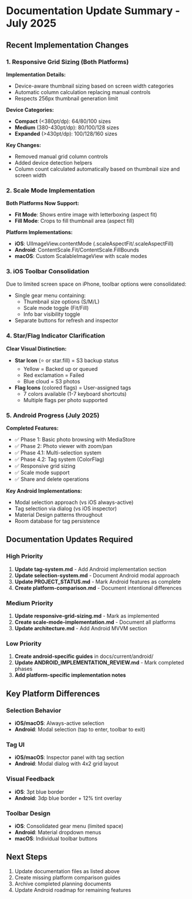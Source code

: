 # Documentation Update Summary - July 2025

## Recent Implementation Changes

### 1. Responsive Grid Sizing (Both Platforms)

**Implementation Details:**
- Device-aware thumbnail sizing based on screen width categories
- Automatic column calculation replacing manual controls
- Respects 256px thumbnail generation limit

**Device Categories:**
- **Compact** (<380pt/dp): 64/80/100 sizes
- **Medium** (380-430pt/dp): 80/100/128 sizes  
- **Expanded** (>430pt/dp): 100/128/160 sizes

**Key Changes:**
- Removed manual grid column controls
- Added device detection helpers
- Column count calculated automatically based on thumbnail size and screen width

### 2. Scale Mode Implementation

**Both Platforms Now Support:**
- **Fit Mode**: Shows entire image with letterboxing (aspect fit)
- **Fill Mode**: Crops to fill thumbnail area (aspect fill)

**Platform Implementations:**
- **iOS**: UIImageView.contentMode (.scaleAspectFit/.scaleAspectFill)
- **Android**: ContentScale.Fit/ContentScale.FillBounds  
- **macOS**: Custom ScalableImageView with scale modes

### 3. iOS Toolbar Consolidation

Due to limited screen space on iPhone, toolbar options were consolidated:
- Single gear menu containing:
  - Thumbnail size options (S/M/L)
  - Scale mode toggle (Fit/Fill)
  - Info bar visibility toggle
- Separate buttons for refresh and inspector

### 4. Star/Flag Indicator Clarification

**Clear Visual Distinction:**
- **Star Icon** (⭐ or star.fill) = S3 backup status
  - Yellow = Backed up or queued
  - Red exclamation = Failed
  - Blue cloud = S3 photos
- **Flag Icons** (colored flags) = User-assigned tags
  - 7 colors available (1-7 keyboard shortcuts)
  - Multiple flags per photo supported

### 5. Android Progress (July 2025)

**Completed Features:**
- ✅ Phase 1: Basic photo browsing with MediaStore
- ✅ Phase 2: Photo viewer with zoom/pan
- ✅ Phase 4.1: Multi-selection system
- ✅ Phase 4.2: Tag system (ColorFlag)
- ✅ Responsive grid sizing
- ✅ Scale mode support
- ✅ Share and delete operations

**Key Android Implementations:**
- Modal selection approach (vs iOS always-active)
- Tag selection via dialog (vs iOS inspector)
- Material Design patterns throughout
- Room database for tag persistence

## Documentation Updates Required

### High Priority
1. **Update tag-system.md** - Add Android implementation section
2. **Update selection-system.md** - Document Android modal approach
3. **Update PROJECT_STATUS.md** - Mark Android features as complete
4. **Create platform-comparison.md** - Document intentional differences

### Medium Priority  
1. **Update responsive-grid-sizing.md** - Mark as implemented
2. **Create scale-mode-implementation.md** - Document all platforms
3. **Update architecture.md** - Add Android MVVM section

### Low Priority
1. **Create android-specific guides** in docs/current/android/
2. **Update ANDROID_IMPLEMENTATION_REVIEW.md** - Mark completed phases
3. **Add platform-specific implementation notes**

## Key Platform Differences

### Selection Behavior
- **iOS/macOS**: Always-active selection
- **Android**: Modal selection (tap to enter, toolbar to exit)

### Tag UI
- **iOS/macOS**: Inspector panel with tag section
- **Android**: Modal dialog with 4x2 grid layout

### Visual Feedback
- **iOS**: 3pt blue border
- **Android**: 3dp blue border + 12% tint overlay

### Toolbar Design
- **iOS**: Consolidated gear menu (limited space)
- **Android**: Material dropdown menus
- **macOS**: Individual toolbar buttons

## Next Steps

1. Update documentation files as listed above
2. Create missing platform comparison guides
3. Archive completed planning documents
4. Update Android roadmap for remaining features